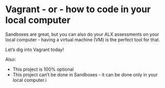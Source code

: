 # Vagrant - or - how to code in your local computer

Sandboxes are great, but you can also do your ALX assessments on your local computer - having a virtual machine (VM) is the perfect tool for that.

Let’s dig into Vagrant today!

Also:

* This project is 100% optional
* This project can’t be done in Sandboxes - it can be done only in your local computer.i
